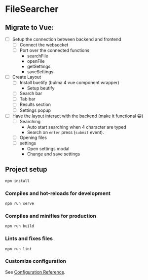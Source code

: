 # FileSearcher

## Migrate to Vue:
- [ ] Setup the connection between backend and frontend
  - [ ] Connect the websocket
  - [ ] Port over the connected functions
    - searchFile
    - openFile
    - getSettings
    - saveSettings
- [ ] Create Layout
  - [ ] Install buetify (bulma 4 vue component wrapper) 
    - Setup beutify 
  - [ ] Search bar
  - [ ] Tab bar
  - [ ] Results section
  - [ ] Settings popup
- [ ] Have the layout interact with the backend (make it functional 😀)
  - [ ] Searching
    - Auto start searching when 4 character are typed
    - Search on `enter` press (`submit` event). 
  - [ ] Opening files
  - [ ] settings
    - Open settings modal
    - Change and save settings

## Project setup
```
npm install
```

### Compiles and hot-reloads for development
```
npm run serve
```

### Compiles and minifies for production
```
npm run build
```

### Lints and fixes files
```
npm run lint
```

### Customize configuration
See [Configuration Reference](https://cli.vuejs.org/config/).
